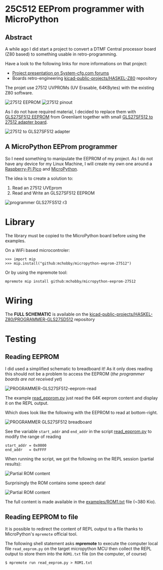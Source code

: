 # 25C512 EEProm programmer with MicroPython

## Abstract
A while ago I did start a project to convert a DTMF Central processor board (Z80 based) to something usable in retro-programming.

Have a look to the following links for more informations on that project:
* [Project presentation on System-cfg.com forums](https://forum.system-cfg.com/viewtopic.php?f=18&t=14526)
* Boards retro-engineering [kicad-public-projects/HASKEL-Z80](https://github.com/mchobby/kicad-public-projects/tree/main/HASKEL-Z80) repository

The projet use 27512 UVPROMs (UV Erasable, 64KBytes) with the existing Z80 software.

![27512 EEPROM](docs/_static/27512-eeprom.jpg) ![27512 pinout](docs/_static/27512-pinout.jpg)

As I do not have required material, I decided to replace them with [GLS27SF512 EEPROM](https://www.mouser.be/ProductDetail/Greenliant/GLS27SF512-70-3C-NHE?qs=bAdOcXfFoy2PEE%252BGIrqMmw%3D%3D) from Greenliant together with small [GLS27SF512 to 27512 adapter board](https://github.com/mchobby/kicad-public-projects/tree/main/HASKEL-Z80/EPROM-27512-GLS27SF512).

![27512 to GLS27SF512 adapter](docs/_static/27512-to-GLS27SF512-adapter.jpg)

## A MicroPython EEProm programmer

So I need something to manipulate the EEPROM of my project. As I do not have any device for my Linux Machine, I will create my own one around a [Raspberry-Pi Pico](https://shop.mchobby.be/en/pico-rp2040/2025-pico-rp2040-2-cores-microcontroler-from-raspberry-pi-3232100020252.html) and [MicroPython](https://micropython.org).

The idea is to create a solution to:
1. Read an 27512 UVEprom  
2. Read and Write an GLS27SF512 EEPROM

![programmer GLS27FS512 r3](docs/_static/programmer-GLS27FS512-r3.jpg)

# Library

The library must be copied to the MicroPython board before using the examples.

On a WiFi based microcontroler:

 ```
 >>> import mip
 >>> mip.install("github:mchobby/micropython-eeprom-27512")
 ```

 Or by using the mpremote tool:

 ```
 mpremote mip install github:mchobby/micropython-eeprom-27512
 ```

# Wiring

The __FULL SCHEMATIC__ is available on the [kicad-public-projects/HASKEL-Z80/PROGRAMMER-GLS27SD512](https://github.com/mchobby/kicad-public-projects/tree/main/HASKEL-Z80/PROGRAMMER-GLS27SF512/docs) repository


# Testing

## Reading EEPROM

I did used a simplified schematic to breadboard it! As it only does reading this should not be a problem to access the EEPROM (_the programmer boards are not received yet_)

![PROGRAMMER-GLS27SF512-eeprom-read](docs/_static/PROGRAMMER-GLS27SF512-eeprom-read.jpg)

The example [read_epprom.py](examples/read_epprom.py) just read the 64K eeprom content and display it on the REPL output.

Which does look like the following with the EEPROM to read at bottom-right.

![PROGRAMMER GLS27SF512 breadboard](docs/_static/PROGRAMMER-GLS27SF512-eeprom-read-breadboard.jpg)

See the variable `start_addr` and `end_addr` in the script [read_epprom.py](examples/read_epprom.py) to modify the range of reading

```
start_addr = 0x0000
end_addr   = 0xFFFF
```

When running the script, we got the following on the REPL session (partial results):

![Partial ROM content](docs/_static/rom-content.jpg)

Surprisingly the ROM contains some speech data!

![Partial ROM content](docs/_static/rom-text.jpg)


The full content is made available in the [examples/ROM1.txt](examples/ROM1.txt) file (~380 Kio).

## Reading EEPROM to file

It is possible to redirect the content of REPL output to a file thanks to MicroPython's `mpremote` official tool.

The following shell statement asks __mpremote__ to execute the computer local file `read_eeprom.py` on the target micropython MCU then collect the REPL output to store them into the `ROM1.txt` file (on the computer, of course)  

`$ mpremote run read_eeprom.py > ROM1.txt`
